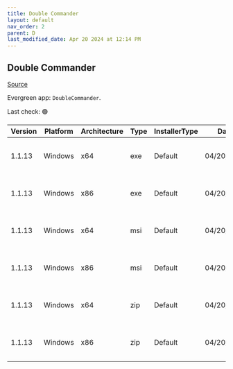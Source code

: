 ```yaml
---
title: Double Commander
layout: default
nav_order: 2
parent: D
last_modified_date: Apr 20 2024 at 12:14 PM
---
```


## Double Commander

[Source](https://github.com/doublecmd/doublecmd/)

Evergreen app: `DoubleCommander`. 

Last check: 🟢

| Version | Platform | Architecture | Type | InstallerType | Date       | Size     | URI                                                                                                                                                                                                      |
| ------- | -------- | ------------ | ---- | ------------- | ---------- | -------- | -------------------------------------------------------------------------------------------------------------------------------------------------------------------------------------------------------- |
| 1.1.13  | Windows  | x64          | exe  | Default       | 04/20/2024 | 10207996 | [https://github.com/doublecmd/doublecmd/releases/download/v1.1.13/doublecmd-1.1.13.x86_64-win64.exe](https://github.com/doublecmd/doublecmd/releases/download/v1.1.13/doublecmd-1.1.13.x86_64-win64.exe) |
| 1.1.13  | Windows  | x86          | exe  | Default       | 04/20/2024 | 9602088  | [https://github.com/doublecmd/doublecmd/releases/download/v1.1.13/doublecmd-1.1.13.i386-win32.exe](https://github.com/doublecmd/doublecmd/releases/download/v1.1.13/doublecmd-1.1.13.i386-win32.exe)     |
| 1.1.13  | Windows  | x64          | msi  | Default       | 04/20/2024 | 16644594 | [https://github.com/doublecmd/doublecmd/releases/download/v1.1.13/doublecmd-1.1.13.x86_64-win64.msi](https://github.com/doublecmd/doublecmd/releases/download/v1.1.13/doublecmd-1.1.13.x86_64-win64.msi) |
| 1.1.13  | Windows  | x86          | msi  | Default       | 04/20/2024 | 15595969 | [https://github.com/doublecmd/doublecmd/releases/download/v1.1.13/doublecmd-1.1.13.i386-win32.msi](https://github.com/doublecmd/doublecmd/releases/download/v1.1.13/doublecmd-1.1.13.i386-win32.msi)     |
| 1.1.13  | Windows  | x64          | zip  | Default       | 04/20/2024 | 16015610 | [https://github.com/doublecmd/doublecmd/releases/download/v1.1.13/doublecmd-1.1.13.x86_64-win64.zip](https://github.com/doublecmd/doublecmd/releases/download/v1.1.13/doublecmd-1.1.13.x86_64-win64.zip) |
| 1.1.13  | Windows  | x86          | zip  | Default       | 04/20/2024 | 14971289 | [https://github.com/doublecmd/doublecmd/releases/download/v1.1.13/doublecmd-1.1.13.i386-win32.zip](https://github.com/doublecmd/doublecmd/releases/download/v1.1.13/doublecmd-1.1.13.i386-win32.zip)     |
